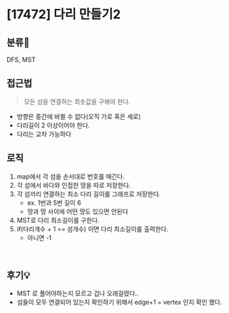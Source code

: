 # [17472] 다리 만들기2
## 분류💁

DFS, MST
</br>

## 접근법

> 모든 섬을 연결하는 최솟값을 구해야 한다.
- 방향은 중간에 바뀔 수 없다(오직 가로 혹은 세로)
- 다리길이 2 이상이어야 한다.
- 다리는 교차 가능하다

## 로직
1. map에서 각 섬을 순서대로 번호를 매긴다.
2. 각 섬에서 바다와 인접한 땅을 따로 저장한다.
3. 각 섬끼리 연결하는 최소 다리 길이를 그래프로 저장한다. 
    - ex. 1번과 5번 길이 6 
    - 땅과 땅 사이에 어떤 땅도 있으면 안된다 
4. MST로 다리 최소길이를 구한다.
5. if(다리개수 + 1 == 섬개수) 이면 다리 최소길이를 출력한다. 
    - 아니면 -1

</br>

## 후기💡
- MST 로 풀어야하는지 모르고 겁나 오래걸렸다.. 
- 섬들이 모두 연결되어 있는지 확인하기 위해서 edge+1 = vertex 인지 확인 했다.